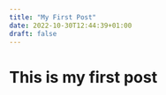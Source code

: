 ```yaml
---
title: "My First Post"
date: 2022-10-30T12:44:39+01:00
draft: false
---
```


# This is my first post
